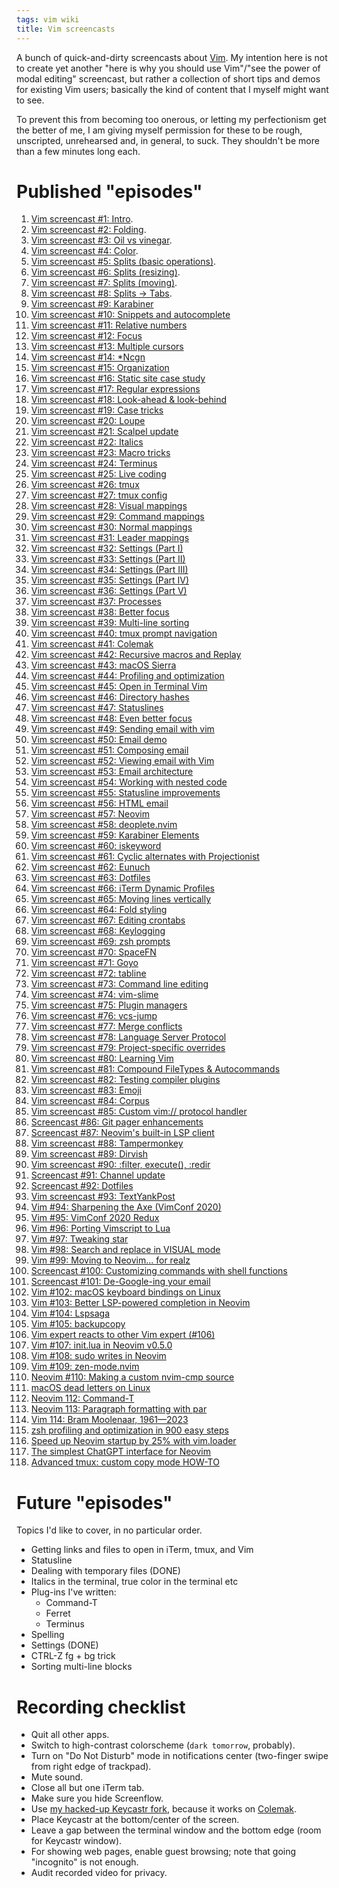 ```yaml
---
tags: vim wiki
title: Vim screencasts
---
```


A bunch of quick-and-dirty screencasts about [Vim](/wiki/Vim). My intention here is not to create yet another "here is why you should use Vim"/"see the power of modal editing" screencast, but rather a collection of short tips and demos for existing Vim users; basically the kind of content that I myself might want to see.

To prevent this from becoming too onerous, or letting my perfectionism get the better of me, I am giving myself permission for these to be rough, unscripted, unrehearsed and, in general, to suck. They shouldn't be more than a few minutes long each.

# Published "episodes"

1. [Vim screencast #1: Intro](https://youtu.be/MAHC9eZbx4o).
2. [Vim screencast #2: Folding](https://youtu.be/oqYQ7IeDs0E).
3. [Vim screencast #3: Oil vs vinegar](https://youtu.be/OgQW07saWb0).
4. [Vim screencast #4: Color](https://youtu.be/QcOxU1sOOuw).
5. [Vim screencast #5: Splits (basic operations)](https://youtu.be/WrRbLEAgI5M).
6. [Vim screencast #6: Splits (resizing)](https://youtu.be/xSNmu4CQDas).
7. [Vim screencast #7: Splits (moving)](https://youtu.be/mXHVHVYdbuQ).
8. [Vim screencast #8: Splits → Tabs](https://youtu.be/uYSN6vVPr6w).
9. [Vim screencast #9: Karabiner](https://youtu.be/YnLL9kUrWk0)
10. [Vim screencast #10: Snippets and autocomplete](https://youtu.be/WeppptWfV-0)
11. [Vim screencast #11: Relative numbers](https://www.youtube.com/watch?v=0aEv1Nj0IPg)
12. [Vim screencast #12: Focus](https://youtu.be/1JY7oIlH9g0)
13. [Vim screencast #13: Multiple cursors](https://youtu.be/YwMgnmZNWXA)
14. [Vim screencast #14: \*Ncgn](https://youtu.be/7Bx_mLDBtRc)
15. [Vim screencast #15: Organization](https://youtu.be/QGQROe8ACpY)
16. [Vim screencast #16: Static site case study](https://youtu.be/fTyfevqIuJA)
17. [Vim screencast #17: Regular expressions](https://youtu.be/VjOcINs6QWs)
18. [Vim screencast #18: Look-ahead & look-behind](https://youtu.be/sZoQrO4Zzxg)
19. [Vim screencast #19: Case tricks](https://youtu.be/_fDJ84_BLKg)
20. [Vim screencast #20: Loupe](https://youtu.be/Ipkn3tXKrrA)
21. [Vim screencast #21: Scalpel update](https://youtu.be/iNVyCPPYFzc)
22. [Vim screencast #22: Italics](https://youtu.be/n1cKtZfwOgQ)
23. [Vim screencast #23: Macro tricks](https://youtu.be/vLqfkEl4T_U)
24. [Vim screencast #24: Terminus](https://youtu.be/wRII9nHCixU)
25. [Vim screencast #25: Live coding](https://youtu.be/T8z0E_1wrvI)
26. [Vim screencast #26: tmux](https://youtu.be/ogeVqNOStQs)
27. [Vim screencast #27: tmux config](https://youtu.be/N0RL_J0LT9A)
28. [Vim screencast #28: Visual mappings](https://youtu.be/dWkV9ZfBg5g)
29. [Vim screencast #29: Command mappings](https://youtu.be/2svdeMGyw7A)
30. [Vim screencast #30: Normal mappings](https://youtu.be/FTzzObIq1EI)
31. [Vim screencast #31: Leader mappings](https://youtu.be/BOdTsZ7jg-M)
32. [Vim screencast #32: Settings (Part I)](https://youtu.be/rKHEAy2sy9A)
33. [Vim screencast #33: Settings (Part II)](https://youtu.be/PYketjc9aus)
34. [Vim screencast #34: Settings (Part III)](https://youtu.be/BvjcW885uHw)
35. [Vim screencast #35: Settings (Part IV)](https://youtu.be/cu4EydV9zNk)
36. [Vim screencast #36: Settings (Part V)](https://youtu.be/fm33-Pas7vI)
37. [Vim screencast #37: Processes](https://youtu.be/SW-dKIO3IOI)
38. [Vim screencast #38: Better focus](https://youtu.be/Dzbw_9rI-Yg)
39. [Vim screencast #39: Multi-line sorting](https://youtu.be/1vZmJa0Xi1Q)
40. [Vim screencast #40: tmux prompt navigation](https://youtu.be/uglorjY0Ntg)
41. [Vim screencast #41: Colemak](https://youtu.be/xlqDCY05Hpk)
42. [Vim screencast #42: Recursive macros and Replay](https://youtu.be/7GpwgbK_Ei0)
43. [Vim screencast #43: macOS Sierra](https://youtu.be/A_jF7fDMg7Y)
44. [Vim screencast #44: Profiling and optimization](https://youtu.be/wQ9uB8I0cCg)
45. [Vim screencast #45: Open in Terminal Vim](https://youtu.be/DBUuhvS8nZ8)
46. [Vim screencast #46: Directory hashes](https://youtu.be/FWIZhzy-RJs)
47. [Vim screencast #47: Statuslines](https://youtu.be/Bsg-43PitrM)
48. [Vim screencast #48: Even better focus](https://youtu.be/ujFFdXe3HtI)
49. [Vim screencast #49: Sending email with vim](https://youtu.be/VBLh56J89do)
50. [Vim screencast #50: Email demo](https://youtu.be/19h34aP-fN4)
51. [Vim screencast #51: Composing email](https://youtu.be/9zffUQsbxgE)
52. [Vim screencast #52: Viewing email with Vim](https://youtu.be/YH3MnY52e9c)
53. [Vim screencast #53: Email architecture](https://youtu.be/obY1um6ehDM)
54. [Vim screencast #54: Working with nested code](https://youtu.be/YYeuRJ9nzG0)
55. [Vim screencast #55: Statusline improvements](https://youtu.be/hdgovJPDXV8)
56. [Vim screencast #56: HTML email](https://youtu.be/blqvk-eth3E)
57. [Vim screencast #57: Neovim](https://youtu.be/vOO6XTeSVao)
58. [Vim screencast #58: deoplete.nvim](https://youtu.be/BNnSjJOpXDk)
59. [Vim screencast #59: Karabiner Elements](https://youtu.be/f-bvmPYqZkM)
60. [Vim screencast #60: iskeyword](https://youtu.be/VHPY6bUboAQ)
61. [Vim screencast #61: Cyclic alternates with Projectionist](https://youtu.be/3jDafvUESbs)
62. [Vim screencast #62: Eunuch](https://youtu.be/Av2pDIY7nRY)
63. [Vim screencast #63: Dotfiles](https://youtu.be/__0Dquj7y9g)
64. [Vim screencast #66: iTerm Dynamic Profiles](https://youtu.be/QsLQEpTAXqo)
65. [Vim screencast #65: Moving lines vertically](https://youtu.be/X5IAdaN6IwM)
66. [Vim screencast #64: Fold styling](https://youtu.be/AoHckHMogbk)
67. [Vim screencast #67: Editing crontabs](https://youtu.be/1hmJgOZ664A)
68. [Vim screencast #68: Keylogging](https://youtu.be/SCD2h3AT-EM)
69. [Vim screencast #69: zsh prompts](https://youtu.be/yE9g-lVPrnY)
70. [Vim screencast #70: SpaceFN](https://youtu.be/DINWg9X8MNg)
71. [Vim screencast #71: Goyo](https://youtu.be/ZUq4WnoOWK0)
72. [Vim screencast #72: tabline](https://youtu.be/uD0uot7RPGk)
73. [Vim screencast #73: Command line editing](https://youtu.be/mz9LBUteKNo)
74. [Vim screencast #74: vim-slime](https://youtu.be/22RO1gkKtzo)
75. [Vim screencast #75: Plugin managers](https://youtu.be/X2_R3uxDN6g)
76. [Vim screencast #76: vcs-jump](https://youtu.be/zKwsWIMfs24)
77. [Vim screencast #77: Merge conflicts](https://youtu.be/5yAnbYNqU5A)
78. [Vim screencast #78: Language Server Protocol](https://youtu.be/8PZZkIr5Dcc)
79. [Vim screencast #79: Project-specific overrides](https://youtu.be/ifA8iw42vwI)
80. [Vim screencast #80: Learning Vim](https://youtu.be/ravIz1VXTTk)
81. [Vim screencast #81: Compound FileTypes & Autocommands](https://youtu.be/Rleend27tes)
82. [Vim screencast #82: Testing compiler plugins](https://youtu.be/jaFVNdSJkFI)
83. [Vim screencast #83: Emoji](https://youtu.be/F91VWOelFNE)
84. [Vim screencast #84: Corpus](https://youtu.be/KRlNBcYw74I)
85. [Vim screencast #85: Custom vim:// protocol handler](https://youtu.be/nwOqQeKcx1E)
86. [Screencast #86: Git pager enhancements](https://youtu.be/Mv_oKbjRT_s)
87. [Screencast #87: Neovim's built-in LSP client](https://youtu.be/3jl8a5Wo2l0)
88. [Vim screencast #88: Tampermonkey](https://youtu.be/CtGT_l7TMe4)
89. [Vim screencast #89: Dirvish](https://youtu.be/ILpdtL-4gv0)
90. [Vim screencast #90: :filter, execute(), :redir](https://youtu.be/7lQsVFukbns)
91. [Screencast #91: Channel update](https://youtu.be/pIlpO6mDNyQ)
92. [Screencast #92: Dotfiles](https://youtu.be/M25oA2x66Kw)
93. [Vim screencast #93: TextYankPost](https://youtu.be/LLfeDkm-JUc)
94. [Vim #94: Sharpening the Axe (VimConf 2020)](https://youtu.be/iEShYRRVZOE)
95. [Vim #95: VimConf 2020 Redux](https://youtu.be/EhnE8I4OO1E)
96. [Vim #96: Porting Vimscript to Lua](https://youtu.be/kmsKO0hfHx8)
97. [Vim #97: Tweaking star](https://youtu.be/CCGe6HeMcXk)
98. [Vim #98: Search and replace in VISUAL mode](https://youtu.be/PhjrbsUpduA)
99. [Vim #99: Moving to Neovim... for realz](https://youtu.be/T7TAX653_OM)
100. [Screencast #100: Customizing commands with shell functions](https://youtu.be/C5aRtq-Rtbg)
101. [Screencast #101: De-Google-ing your email](https://youtu.be/Lh55GozXr_0)
102. [Vim #102: macOS keyboard bindings on Linux](https://youtu.be/TBqTHesnzkI)
103. [Vim #103: Better LSP-powered completion in Neovim](https://youtu.be/f4pt9rt3oxQ)
104. [Vim #104: Lspsaga](https://youtu.be/nKqQJzkBPxA)
105. [Vim #105: backupcopy](https://youtu.be/BKSK1Dsuz_M)
106. [Vim expert reacts to other Vim expert (#106)](https://youtu.be/gDGSbIyv20E)
107. [Vim #107: init.lua in Neovim v0.5.0](https://youtu.be/mhP0aSDOIY4)
108. [Vim #108: sudo writes in Neovim](https://youtu.be/u1HgODpoijc)
109. [Vim #109: zen-mode.nvim](https://youtu.be/4dpHO9DEn8Q)
110. [Neovim #110: Making a custom nvim-cmp source](https://youtu.be/gAsYolNrjtQ)
111. [macOS dead letters on Linux](https://youtu.be/uh_76A2oEWQ)
112. [Neovim 112: Command-T](https://youtu.be/MYm4Tdm5VHg)
113. [Neovim 113: Paragraph formatting with par](https://youtu.be/6GvgtJEb6BQ)
114. [Vim 114: Bram Moolenaar, 1961—2023](https://youtu.be/m3DTF09ecaw)
115. [zsh profiling and optimization in 900 easy steps](https://youtu.be/cYmKRCUn96I)
116. [Speed up Neovim startup by 25% with vim.loader](https://youtu.be/ixq3g_D3SVs)
117. [The simplest ChatGPT interface for Neovim](https://youtu.be/t5ZbKof83_Q)
118. [Advanced tmux: custom copy mode HOW-TO](https://youtu.be/Nh-xw1mCBTg)

# Future "episodes"

Topics I'd like to cover, in no particular order.

-   Getting links and files to open in iTerm, tmux, and Vim
-   Statusline
-   Dealing with temporary files (DONE)
-   Italics in the terminal, true color in the terminal etc
-   Plug-ins I've written:
    -   Command-T
    -   Ferret
    -   Terminus
-   Spelling
-   Settings (DONE)
-   CTRL-Z fg + bg trick
-   Sorting multi-line blocks

# Recording checklist

-   Quit all other apps.
-   Switch to high-contrast colorscheme (`dark tomorrow`, probably).
-   Turn on "Do Not Disturb" mode in notifications center (two-finger swipe from right edge of trackpad).
-   Mute sound.
-   Close all but one iTerm tab.
-   Make sure you hide Screenflow.
-   Use [my hacked-up Keycastr fork](https://github.com/wincent/keycastr/tree/wincent), because it works on [Colemak](/wiki/Colemak).
-   Place Keycastr at the bottom/center of the screen.
-   Leave a gap between the terminal window and the bottom edge (room for Keycastr window).
-   For showing web pages, enable guest browsing; note that going "incognito" is not enough.
-   Audit recorded video for privacy.
